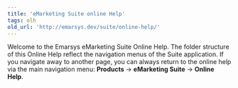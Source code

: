 ```yaml
---
title: 'eMarketing Suite online Help'
tags: olh
old_url: 'http://emarsys.dev/suite/online-help/'
---
```


Welcome to the Emarsys eMarketing Suite Online Help. The folder structure of this Online Help reflect the navigation menus of the Suite application. If you navigate away to another page, you can always return to the online help via the main navigation menu: **Products** -> **eMarketing Suite** -> **Online Help**.